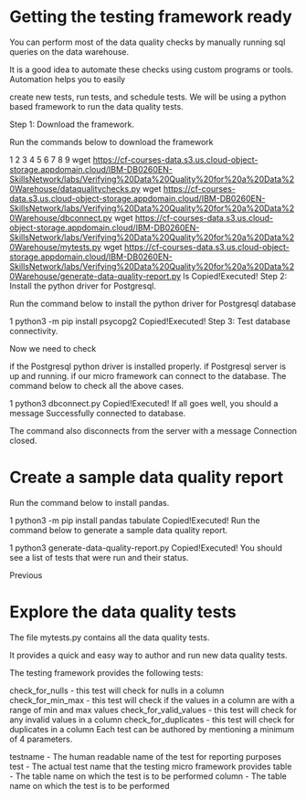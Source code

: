 # Getting the testing framework ready

You can perform most of the data quality checks by manually running sql queries on the data warehouse.

It is a good idea to automate these checks using custom programs or tools. Automation helps you to easily

create new tests,
run tests,
and schedule tests.
We will be using a python based framework to run the data quality tests.

Step 1: Download the framework.

Run the commands below to download the framework

1
2
3
4
5
6
7
8
9
wget https://cf-courses-data.s3.us.cloud-object-storage.appdomain.cloud/IBM-DB0260EN-SkillsNetwork/labs/Verifying%20Data%20Quality%20for%20a%20Data%20Warehouse/dataqualitychecks.py
wget https://cf-courses-data.s3.us.cloud-object-storage.appdomain.cloud/IBM-DB0260EN-SkillsNetwork/labs/Verifying%20Data%20Quality%20for%20a%20Data%20Warehouse/dbconnect.py
wget https://cf-courses-data.s3.us.cloud-object-storage.appdomain.cloud/IBM-DB0260EN-SkillsNetwork/labs/Verifying%20Data%20Quality%20for%20a%20Data%20Warehouse/mytests.py
wget https://cf-courses-data.s3.us.cloud-object-storage.appdomain.cloud/IBM-DB0260EN-SkillsNetwork/labs/Verifying%20Data%20Quality%20for%20a%20Data%20Warehouse/generate-data-quality-report.py
ls
Copied!Executed!
Step 2: Install the python driver for Postgresql.

Run the command below to install the python driver for Postgresql database

1
python3 -m pip install psycopg2
Copied!Executed!
Step 3: Test database connectivity.

Now we need to check

if the Postgresql python driver is installed properly.
if Postgresql server is up and running.
if our micro framework can connect to the database.
The command below to check all the above cases.

1
python3 dbconnect.py
Copied!Executed!
If all goes well, you should a message Successfully connected to database.

The command also disconnects from the server with a message Connection closed.

# Create a sample data quality report

Run the command below to install pandas.

1
python3 -m pip install pandas tabulate
Copied!Executed!
Run the command below to generate a sample data quality report.

1
python3 generate-data-quality-report.py
Copied!Executed!
You should see a list of tests that were run and their status.

Previous

# Explore the data quality tests

The file mytests.py contains all the data quality tests.

It provides a quick and easy way to author and run new data quality tests.

The testing framework provides the following tests:

check_for_nulls - this test will check for nulls in a column
check_for_min_max - this test will check if the values in a column are with a range of min and max values
check_for_valid_values - this test will check for any invalid values in a column
check_for_duplicates - this test will check for duplicates in a column
Each test can be authored by mentioning a minimum of 4 parameters.

testname - The human readable name of the test for reporting purposes
test - The actual test name that the testing micro framework provides
table - The table name on which the test is to be performed
column - The table name on which the test is to be performed

